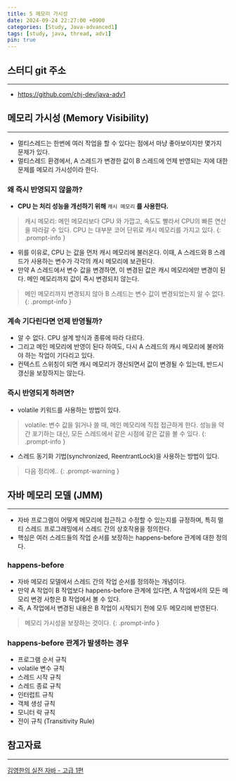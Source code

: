 ```yaml
---
title: 5 메모리 가시성
date: 2024-09-24 22:27:00 +0900
categories: [Study, Java-advanced1]
tags: [study, java, thread, adv1]
pin: true
---
```


## 스터디 git 주소
<hr />

- <https://github.com/chj-dev/java-adv1>

## 메모리 가시성 (Memory Visibility)
<hr />

- 멀티스레드는 한번에 여러 작업을 할 수 있다는 점에서 마냥 좋아보이지만 몇가지 문제가 있다.
- 멀티스레드 환경에서, A 스레드가 변경한 값이 B 스레드에 언제 반영되는 지에 대한 문제를 메모리 가시성이라 한다.

### 왜 즉시 반영되지 않을까?

- **CPU 는 처리 성능을 개선하기 위해** `캐시 메모리` **를 사용한다.**

> 캐시 메모리: 메인 메모리보다 CPU 와 가깝고, 속도도 빨라서 CPU의 빠른 연산을 따라갈 수 있다.
> CPU 는 대부분 코어 단위로 캐시 메모리를 가지고 있다.
{: .prompt-info }

- 위를 이유로, CPU 는 값을 먼저 캐시 메모리에 불러온다. 이때, A 스레드와 B 스레드가 사용하는 변수가 각각의 캐시 메모리에 보관된다.
- 만약 A 스레드에서 변수 값을 변경하면, 이 변경된 값은 캐시 메모리에만 변경이 된다. 메인 메모리까지 값이 즉시 변경되지 않는다.

> 메인 메모리까지 변경되지 않아 B 스레드는 변수 값이 변경되었는지 알 수 없다.
{: .prompt-info }

### 계속 기다린다면 언제 반영될까?

- 알 수 없다. CPU 설계 방식과 종류에 따라 다르다.
- 그리고 메인 메모리에 반영이 된다 하여도, 다시 A 스레드의 캐시 메모리에 불러와야 하는 작업이 기다리고 있다.
- 컨텍스트 스위칭이 되면 캐시 메모리가 갱신되면서 값이 변경될 수 있는데, 반드시 갱신을 보장하지는 않는다.

### 즉시 반영되게 하려면?

- volatile 키워드를 사용하는 방법이 있다.

> volatile: 변수 값을 읽거나 쓸 때, 메인 메모리에 직접 접근하게 한다. 
> 성능을 약간 포기하는 대신, 모든 스레드에서 같은 시점에 같은 값을 볼 수 있다.
{: .prompt-info }

- 스레드 동기화 기법(synchronized, ReentrantLock)을 사용하는 방법이 있다.

> 다음 정리에..
{: .prompt-warning }


## 자바 메모리 모델 (JMM)
<hr />

- 자바 프로그램이 어떻게 메모리에 접근하고 수정할 수 있는지를 규정하며, 특히 멀티 스레드 프로그래밍에서 스레드 간의 상호작용을 정의한다. 
- 핵심은 여러 스레드들의 작업 순서를 보장하는 happens-before 관계에 대한 정의다.

### happens-before

- 자바 메모리 모델에서 스레드 간의 작업 순서를 정의하는 개념이다. 
- 만약 A 작업이 B 작업보다 happens-before 관계에 있다면, A 작업에서의 모든 메모리 변경 사항은 B 작업에서 볼 수 있다. 
- 즉, A 작업에서 변경된 내용은 B 작업이 시작되기 전에 모두 메모리에 반영된다.

> 메모리 가시성을 보장하는 것이다.
{: .prompt-info }

### happens-before 관계가 발생하는 경우

- 프로그램 순서 규칙
- volatile 변수 규칙
- 스레드 시작 규칙
- 스레드 종료 규칙
- 인터럽트 규칙
- 객체 생성 규칙
- 모니터 락 규칙
- 전이 규칙 (Transitivity Rule)


## 참고자료
<hr />

[김영한의 실전 자바 - 고급 1편](https://www.inflearn.com/course/%EA%B9%80%EC%98%81%ED%95%9C%EC%9D%98-%EC%8B%A4%EC%A0%84-%EC%9E%90%EB%B0%94-%EA%B3%A0%EA%B8%89-1/dashboard)
